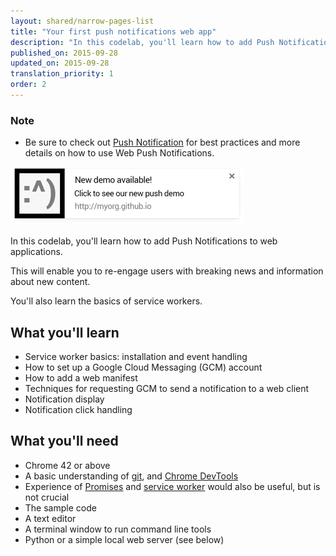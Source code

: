 ```yaml
---
layout: shared/narrow-pages-list
title: "Your first push notifications web app"
description: "In this codelab, you'll learn how to add Push Notifications to web applications. This will enable you to re-engage users with breaking news and information about new content."
published_on: 2015-09-28
updated_on: 2015-09-28
translation_priority: 1
order: 2
---
```


<div class="wf-highlight-list wf-highlight-list--learning">
  <h3 class="wf-highlight-list__title">Note</h3>
  <ul class="wf-highlight-list__list">
    <li>
      Be sure to check out 
      <a href="/web/fundamentals/engage-and-retain/push-notifications/">
      Push Notification</a> for best practices and more details on how to use
      Web Push Notifications.
    </li>
  </ul>
</div>

<img src="images/image00.png" width="373" height="93" alt="Screenshot of push notification" />

In this codelab, you'll learn how to add Push Notifications to web applications.

This will enable you to re-engage users with breaking news and information about
new content.

You'll also learn the basics of service workers.

## What you'll learn

* Service worker basics: installation and event handling
* How to set up a Google Cloud Messaging (GCM) account
* How to add a web manifest
* Techniques for requesting GCM to send a notification to a web client
* Notification display
* Notification click handling

## What you'll need

* Chrome 42 or above
* A basic understanding of [git](https://git-scm.com/), and [Chrome DevTools](/web/tools/chrome-devtools)
* Experience of [Promises](http://www.html5rocks.com/en/tutorials/es6/promises/) and [service worker](http://www.html5rocks.com/en/tutorials/service-worker/introduction/) would also be useful, but is not crucial
* The sample code
* A text editor
* A terminal window to run command line tools
* Python or a simple local web server (see below)
